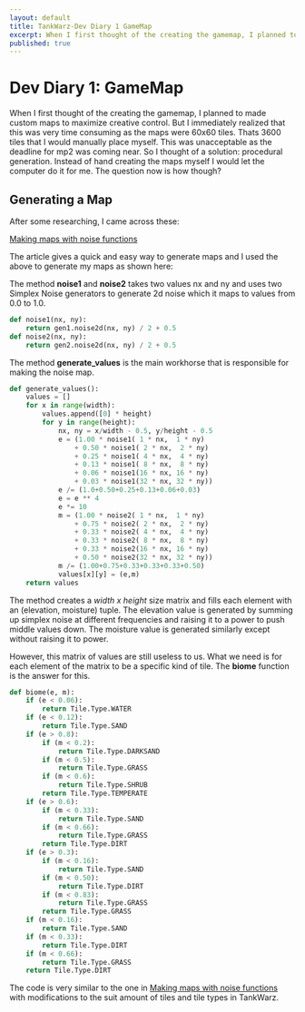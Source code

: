 ```yaml
---
layout: default
title: TankWarz-Dev Diary 1 GameMap
excerpt: When I first thought of the creating the gamemap, I planned to made custom maps to maximize creative control. But I immediately realized that this was very time consuming as the maps were 60x60 tiles. 
published: true
---
```


# Dev Diary 1: GameMap

When I first thought of the creating the gamemap, I planned to made custom maps to maximize
creative control. But I immediately realized that this was very time consuming as the maps were 60x60 tiles. Thats 3600 tiles that I would manually place myself. This was unacceptable as the deadline for mp2 was coming near. So I thought of a solution: procedural generation. Instead of hand creating the maps myself I would let the computer do it for me. The question now is how though?

## Generating a Map

After some researching, I came across these:

[Making maps with noise functions][Making maps with noise functions]

The article gives a quick and easy way to generate maps and I used the above to generate my maps as shown here:

The method **noise1** and **noise2** takes two values nx and ny and uses two Simplex Noise generators to generate 2d noise which it maps to values from 0.0 to 1.0.

``` python
def noise1(nx, ny):
    return gen1.noise2d(nx, ny) / 2 + 0.5
def noise2(nx, ny):
    return gen2.noise2d(nx, ny) / 2 + 0.5
```

The method **generate_values** is the main workhorse that is responsible for making the noise map.

``` python
def generate_values():
    values = []
    for x in range(width):
        values.append([0] * height)
        for y in range(height):
            nx, ny = x/width - 0.5, y/height - 0.5
            e = (1.00 * noise1( 1 * nx,  1 * ny)
                + 0.50 * noise1( 2 * nx,  2 * ny)
                + 0.25 * noise1( 4 * nx,  4 * ny)
                + 0.13 * noise1( 8 * nx,  8 * ny)
                + 0.06 * noise1(16 * nx, 16 * ny)
                + 0.03 * noise1(32 * nx, 32 * ny))
            e /= (1.0+0.50+0.25+0.13+0.06+0.03)
            e = e ** 4
            e *= 10
            m = (1.00 * noise2( 1 * nx,  1 * ny)
                + 0.75 * noise2( 2 * nx,  2 * ny)
                + 0.33 * noise2( 4 * nx,  4 * ny)
                + 0.33 * noise2( 8 * nx,  8 * ny)
                + 0.33 * noise2(16 * nx, 16 * ny)
                + 0.50 * noise2(32 * nx, 32 * ny))
            m /= (1.00+0.75+0.33+0.33+0.33+0.50)
            values[x][y] = (e,m)
    return values
```

The method creates a *width x height* size matrix and fills each element with an (elevation, moisture) tuple. The elevation value is generated by summing up simplex noise at different frequencies and raising it to a power to push middle values down. The moisture value is generated similarly except without raising it to power.

However, this matrix of values are still useless to us. What we need is for each element of the matrix to be a specific kind of tile. The **biome** function is the answer for this.

```python
def biome(e, m):
    if (e < 0.06):
        return Tile.Type.WATER
    if (e < 0.12):
        return Tile.Type.SAND
    if (e > 0.8):
        if (m < 0.2):
            return Tile.Type.DARKSAND
        if (m < 0.5):
            return Tile.Type.GRASS
        if (m < 0.6):
            return Tile.Type.SHRUB
        return Tile.Type.TEMPERATE
    if (e > 0.6):
        if (m < 0.33):
            return Tile.Type.SAND
        if (m < 0.66):
            return Tile.Type.GRASS
        return Tile.Type.DIRT
    if (e > 0.3):
        if (m < 0.16):
            return Tile.Type.SAND
        if (m < 0.50):
            return Tile.Type.DIRT
        if (m < 0.83):
            return Tile.Type.GRASS
        return Tile.Type.GRASS
    if (m < 0.16):
        return Tile.Type.SAND
    if (m < 0.33):
        return Tile.Type.DIRT
    if (m < 0.66):
        return Tile.Type.GRASS
    return Tile.Type.DIRT
```

The code is very similar to the one in [Making maps with noise functions] with modifications to the suit amount of tiles and tile types in TankWarz.

[Making maps with noise functions]: https://www.redblobgames.com/maps/terrain-from-noise